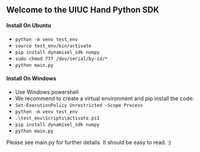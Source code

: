 ## Welcome to the UIUC Hand Python SDK

#### Install On Ubuntu
- `python -m venv test_env`
- `source test_env/bin/activate`
- `pip install dynamixel_sdk numpy`
- `sudo chmod 777 /dev/serial/by-id/*`
- `python main.py`

#### Install On Windows
- Use Windows powershell
- We recommend to create a virtual environment and pip install the code:
- `Set-ExecutionPolicy Unrestricted -Scope Process`
- `python -m venv test_env`
- `.\test_env\Scripts\activate.ps1`
- `pip install dynamixel_sdk numpy`
- `python main.py`

Please see main.py for further details.  It should be easy to read.  :)
